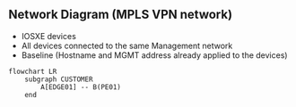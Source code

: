 ## Network Diagram (MPLS VPN network)

- IOSXE devices
- All devices connected to the same Management network
- Baseline (Hostname and MGMT address already applied to the devices)

```mermaid
flowchart LR
    subgraph CUSTOMER
        A[EDGE01] -- B(PE01)
    end
```
